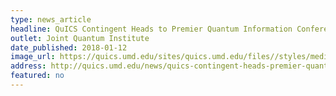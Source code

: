 ```yaml
---
type: news_article
headline: QuICS Contingent Heads to Premier Quantum Information Conference
outlet: Joint Quantum Institute
date_published: 2018-01-12
image_url: https://quics.umd.edu/sites/quics.umd.edu/files//styles/medium/public/quics%20article.jpg?itok=-7ZCkpNr
address: http://quics.umd.edu/news/quics-contingent-heads-premier-quantum-information-conference
featured: no
---
```

